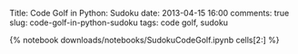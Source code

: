Title: Code Golf in Python: Sudoku
date: 2013-04-15 16:00
comments: true
slug: code-golf-in-python-sudoku
tags: code golf, sudoku

{% notebook downloads/notebooks/SudokuCodeGolf.ipynb cells[2:] %}
